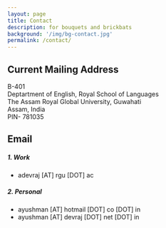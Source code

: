 ```yaml
---
layout: page
title: Contact 
description: for bouquets and brickbats
background: '/img/bg-contact.jpg'
permalink: /contact/
---
```


## Current Mailing Address 

B-401\
Deptartment of English, Royal School of Languages\
The Assam Royal Global University, Guwahati\
Assam, India\
PIN- 781035

## Email  



##### 1. Work
- adevraj [AT] rgu [DOT] ac  

##### 2. Personal
- ayushman [AT] hotmail [DOT] co [DOT] in
- ayushman [AT] devraj [DOT] net [DOT] in 

